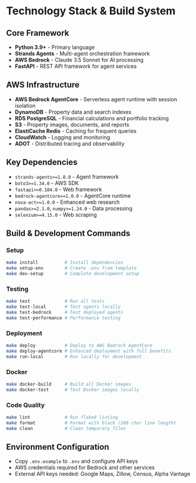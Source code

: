 # Technology Stack & Build System

## Core Framework
- **Python 3.9+** - Primary language
- **Strands Agents** - Multi-agent orchestration framework
- **AWS Bedrock** - Claude 3.5 Sonnet for AI processing
- **FastAPI** - REST API framework for agent services

## AWS Infrastructure
- **AWS Bedrock AgentCore** - Serverless agent runtime with session isolation
- **DynamoDB** - Property data and search indexes
- **RDS PostgreSQL** - Financial calculations and portfolio tracking
- **S3** - Property images, documents, and reports
- **ElastiCache Redis** - Caching for frequent queries
- **CloudWatch** - Logging and monitoring
- **ADOT** - Distributed tracing and observability

## Key Dependencies
- `strands-agents>=1.0.0` - Agent framework
- `boto3>=1.34.0` - AWS SDK
- `fastapi>=0.104.0` - Web framework
- `bedrock-agentcore>=1.0.0` - AgentCore runtime
- `nova-act>=1.0.0` - Enhanced web research
- `pandas>=2.1.0`, `numpy>=1.24.0` - Data processing
- `selenium>=4.15.0` - Web scraping

## Build & Development Commands

### Setup
```bash
make install          # Install dependencies
make setup-env        # Create .env from template
make dev-setup        # Complete development setup
```

### Testing
```bash
make test             # Run all tests
make test-local       # Test agents locally
make test-bedrock     # Test deployed agents
make test-performance # Performance testing
```

### Deployment
```bash
make deploy           # Deploy to AWS Bedrock AgentCore
make deploy-agentcore # Enhanced deployment with full benefits
make run-local        # Run locally for development
```

### Docker
```bash
make docker-build     # Build all Docker images
make docker-test      # Test Docker images locally
```

### Code Quality
```bash
make lint             # Run flake8 linting
make format           # Format with black (100 char line length)
make clean            # Clean temporary files
```

## Environment Configuration
- Copy `.env.example` to `.env` and configure API keys
- AWS credentials required for Bedrock and other services
- External API keys needed: Google Maps, Zillow, Census, Alpha Vantage